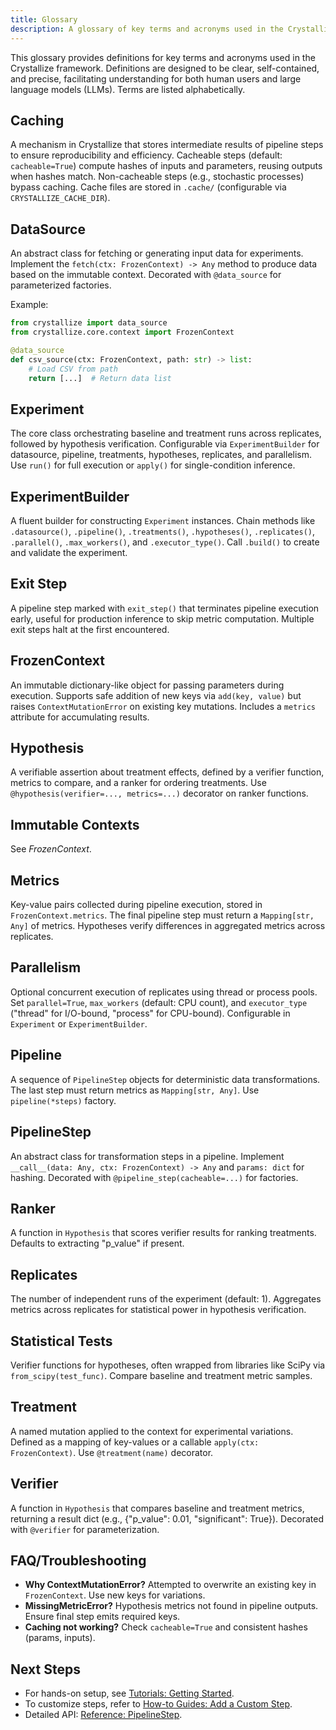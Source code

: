 ```yaml
---
title: Glossary
description: A glossary of key terms and acronyms used in the Crystallize framework.
---
```


This glossary provides definitions for key terms and acronyms used in the Crystallize framework. Definitions are designed to be clear, self-contained, and precise, facilitating understanding for both human users and large language models (LLMs). Terms are listed alphabetically.

## Caching

A mechanism in Crystallize that stores intermediate results of pipeline steps to ensure reproducibility and efficiency. Cacheable steps (default: `cacheable=True`) compute hashes of inputs and parameters, reusing outputs when hashes match. Non-cacheable steps (e.g., stochastic processes) bypass caching. Cache files are stored in `.cache/` (configurable via `CRYSTALLIZE_CACHE_DIR`).

## DataSource

An abstract class for fetching or generating input data for experiments. Implement the `fetch(ctx: FrozenContext) -> Any` method to produce data based on the immutable context. Decorated with `@data_source` for parameterized factories.

Example:

```python
from crystallize import data_source
from crystallize.core.context import FrozenContext

@data_source
def csv_source(ctx: FrozenContext, path: str) -> list:
    # Load CSV from path
    return [...]  # Return data list
```

## Experiment

The core class orchestrating baseline and treatment runs across replicates, followed by hypothesis verification. Configurable via `ExperimentBuilder` for datasource, pipeline, treatments, hypotheses, replicates, and parallelism. Use `run()` for full execution or `apply()` for single-condition inference.

## ExperimentBuilder

A fluent builder for constructing `Experiment` instances. Chain methods like `.datasource()`, `.pipeline()`, `.treatments()`, `.hypotheses()`, `.replicates()`, `.parallel()`, `.max_workers()`, and `.executor_type()`. Call `.build()` to create and validate the experiment.

## Exit Step

A pipeline step marked with `exit_step()` that terminates pipeline execution early, useful for production inference to skip metric computation. Multiple exit steps halt at the first encountered.

## FrozenContext

An immutable dictionary-like object for passing parameters during execution. Supports safe addition of new keys via `add(key, value)` but raises `ContextMutationError` on existing key mutations. Includes a `metrics` attribute for accumulating results.

## Hypothesis

A verifiable assertion about treatment effects, defined by a verifier function, metrics to compare, and a ranker for ordering treatments. Use `@hypothesis(verifier=..., metrics=...)` decorator on ranker functions.

## Immutable Contexts

See _FrozenContext_.

## Metrics

Key-value pairs collected during pipeline execution, stored in `FrozenContext.metrics`. The final pipeline step must return a `Mapping[str, Any]` of metrics. Hypotheses verify differences in aggregated metrics across replicates.

## Parallelism

Optional concurrent execution of replicates using thread or process pools. Set `parallel=True`, `max_workers` (default: CPU count), and `executor_type` ("thread" for I/O-bound, "process" for CPU-bound). Configurable in `Experiment` or `ExperimentBuilder`.

## Pipeline

A sequence of `PipelineStep` objects for deterministic data transformations. The last step must return metrics as `Mapping[str, Any]`. Use `pipeline(*steps)` factory.

## PipelineStep

An abstract class for transformation steps in a pipeline. Implement `__call__(data: Any, ctx: FrozenContext) -> Any` and `params: dict` for hashing. Decorated with `@pipeline_step(cacheable=...)` for factories.

## Ranker

A function in `Hypothesis` that scores verifier results for ranking treatments. Defaults to extracting "p_value" if present.

## Replicates

The number of independent runs of the experiment (default: 1). Aggregates metrics across replicates for statistical power in hypothesis verification.

## Statistical Tests

Verifier functions for hypotheses, often wrapped from libraries like SciPy via `from_scipy(test_func)`. Compare baseline and treatment metric samples.

## Treatment

A named mutation applied to the context for experimental variations. Defined as a mapping of key-values or a callable `apply(ctx: FrozenContext)`. Use `@treatment(name)` decorator.

## Verifier

A function in `Hypothesis` that compares baseline and treatment metrics, returning a result dict (e.g., {"p_value": 0.01, "significant": True}). Decorated with `@verifier` for parameterization.

## FAQ/Troubleshooting

- **Why ContextMutationError?** Attempted to overwrite an existing key in `FrozenContext`. Use new keys for variations.
- **MissingMetricError?** Hypothesis metrics not found in pipeline outputs. Ensure final step emits required keys.
- **Caching not working?** Check `cacheable=True` and consistent hashes (params, inputs).

## Next Steps

- For hands-on setup, see [Tutorials: Getting Started](getting_started.md).
- To customize steps, refer to [How-to Guides: Add a Custom Step](how-to-add-custom-step.md).
- Detailed API: [Reference: PipelineStep](reference-pipelinestep.md).
